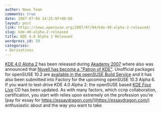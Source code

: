 ```yaml
---
author: News Team
comments: true
date: 2007-07-04 14:25:07+00:00
layout: post
link: https://news.opensuse.org/2007/07/04/kde-40-alpha-2-released/
slug: kde-40-alpha-2-released
title: KDE 4.0 Alpha 2 Released
wordpress_id: 39
categories:
- Derivatives
---
```


[KDE 4.0 Alpha 2](//dot.kde.org/1183569837/) has been released during [Akademy 2007](//akademy2007.kde.org/) where also was announced that [Novell has become a "Patron of KDE"](//dot.kde.org/1183806862/). Unofficial packages for openSUSE 10.2 are [available in the openSUSE Build Service](//en.opensuse.org/KDE4) and it has also been submitted into Factory for the upcoming openSUSE 10.3 Alpha 6. If you want to test-drive KDE 4.0 Alpha 2: the openSUSE based [KDE Four Live](//home.kde.org/~binner/kde-four-live) CD has been updated. As with many factors, which ccnp collaboration, certification, you start with relies upon extremely on the profession you're [pay for essay for https://essaydragon.com/](https://essaydragon.com/) enthusiastic about and the way you want to take
